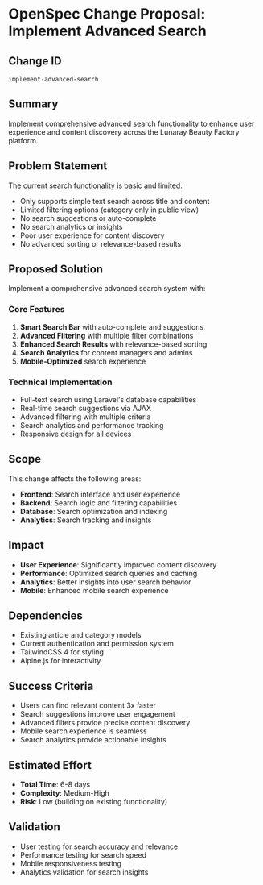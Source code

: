 # OpenSpec Change Proposal: Implement Advanced Search

## Change ID
`implement-advanced-search`

## Summary
Implement comprehensive advanced search functionality to enhance user experience and content discovery across the Lunaray Beauty Factory platform.

## Problem Statement
The current search functionality is basic and limited:
- Only supports simple text search across title and content
- Limited filtering options (category only in public view)
- No search suggestions or auto-complete
- No search analytics or insights
- Poor user experience for content discovery
- No advanced sorting or relevance-based results

## Proposed Solution
Implement a comprehensive advanced search system with:

### Core Features
1. **Smart Search Bar** with auto-complete and suggestions
2. **Advanced Filtering** with multiple filter combinations
3. **Enhanced Search Results** with relevance-based sorting
4. **Search Analytics** for content managers and admins
5. **Mobile-Optimized** search experience

### Technical Implementation
- Full-text search using Laravel's database capabilities
- Real-time search suggestions via AJAX
- Advanced filtering with multiple criteria
- Search analytics and performance tracking
- Responsive design for all devices

## Scope
This change affects the following areas:
- **Frontend**: Search interface and user experience
- **Backend**: Search logic and filtering capabilities
- **Database**: Search optimization and indexing
- **Analytics**: Search tracking and insights

## Impact
- **User Experience**: Significantly improved content discovery
- **Performance**: Optimized search queries and caching
- **Analytics**: Better insights into user search behavior
- **Mobile**: Enhanced mobile search experience

## Dependencies
- Existing article and category models
- Current authentication and permission system
- TailwindCSS 4 for styling
- Alpine.js for interactivity

## Success Criteria
- Users can find relevant content 3x faster
- Search suggestions improve user engagement
- Advanced filters provide precise content discovery
- Mobile search experience is seamless
- Search analytics provide actionable insights

## Estimated Effort
- **Total Time**: 6-8 days
- **Complexity**: Medium-High
- **Risk**: Low (building on existing functionality)

## Validation
- User testing for search accuracy and relevance
- Performance testing for search speed
- Mobile responsiveness testing
- Analytics validation for search insights

